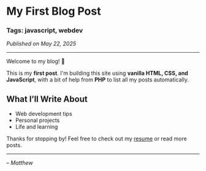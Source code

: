 <!--
title: My First Blog Post
date: 05-22-2025
tags: javascript, webdev
-->
# My First Blog Post

### Tags: javascript, webdev

*Published on May 22, 2025*

---

Welcome to my blog! 🎉

This is my **first post**. I'm building this site using **vanilla HTML, CSS, and JavaScript**, with a bit of help from **PHP** to list all my posts automatically.

## What I’ll Write About

- Web development tips
- Personal projects
- Life and learning

Thanks for stopping by! Feel free to check out my [resume](./resume.html) or read more posts.

---

*– Matthew*
